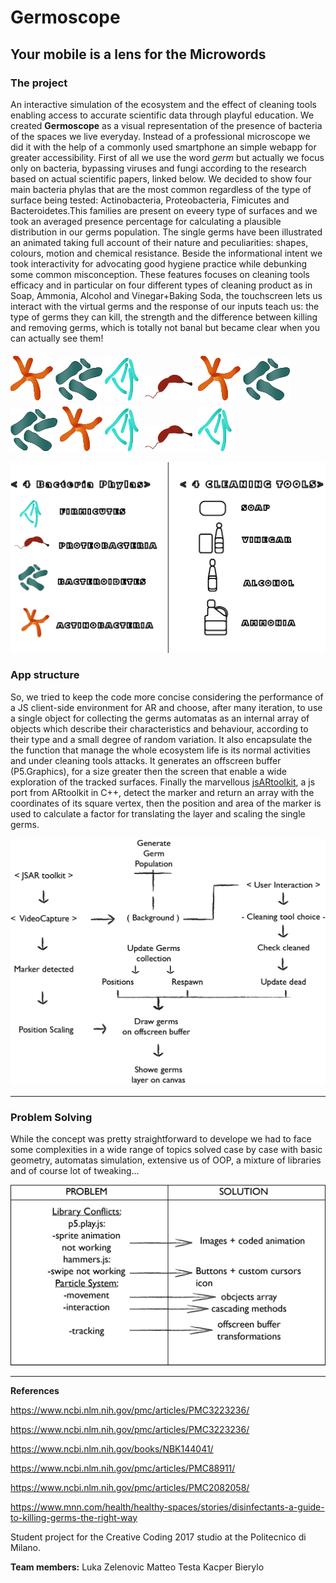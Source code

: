 # Germoscope
## Your mobile is a lens for the Microwords




### The project
An interactive simulation of the ecosystem and the effect of cleaning tools enabling access to accurate scientific data through playful education.
We created **Germoscope** as a visual representation of the presence of bacteria of the spaces we live everyday. Instead of a professional microscope we did it with the help of a commonly used smartphone an simple webapp for greater accessibility. 
First of all we use the word *germ* but actually we focus only on bacteria, bypassing viruses and fungi according to the research  based on actual scientific papers, linked below. We decided to show four main bacteria phylas that are the most common regardless of the type of surface being tested: Actinobacteria, Proteobacteria, Fimicutes and Bacteroidetes.This families are present on eveery type of surfaces and we took an averaged presence percentage for calculating a plausible distribution in our germs population. The single germs have been illustrated an animated taking full account of their nature and peculiarities: shapes, colours, motion and chemical resistance.
Beside the informational intent we took interactivity for advocating good hygiene practice while debunking some common misconception. These features focuses on cleaning tools efficacy and in particular on four different types of cleaning product as in Soap, Ammonia, Alcohol and Vinegar+Baking Soda, the touchscreen lets us interact with the virtual germs and the response of our inputs teach us: the type of germs they can kill, the strength and the difference between killing and removing germs, which is totally not banal but became clear when you can actually see them!

![Germs](assets/spritea.png) ![Germs](assets/spriteb.png) ![Germs](assets/spritef.png) ![Germs](assets/spritep.png) 
![Germs](assets/spritea.png) ![Germs](assets/spriteb.png) ![Germs](assets/spriteb.png) 
![Germs](assets/spritea.png)  ![Germs](assets/spritef.png) ![Germs](assets/spritep.png) ![Germs](assets/spritef.png) 

![Graf3](assets/graf3.png)


### App structure

So, we tried to keep the code more concise considering the performance of a JS client-side environment for AR and choose, after many iteration, to use a single object for collecting the germs automatas as an internal array of objects which describe their characteristics and behaviour, according to their type and a small degree of random variation.
It also encapsulate the the function that manage the whole ecosystem life is its normal activities and under cleaning tools attacks. It generates an offscreen buffer (P5.Graphics), for a size greater then the screen that enable a wide exploration of the tracked surfaces. Finally the marvellous [jsARtoolkit](https://artoolkit.github.io/jsartoolkit5/), a js port from ARtoolkit in C++, detect the marker and return an array with the coordinates of its square vertex, then the position and area of the marker is used to calculate a factor for translating the layer and scaling the single germs.

![Graf2](/assets/graf2.png)

---

### Problem Solving
While the concept was pretty straightforward to develope we had to face some complexities in a wide range of topics solved case by case with basic geometry, automatas simulation, extensive us of OOP, a mixture of libraries and of course lot of tweaking...

![Graf1 ](/assets/graf1.png)

---

**References**

https://www.ncbi.nlm.nih.gov/pmc/articles/PMC3223236/

https://www.ncbi.nlm.nih.gov/pmc/articles/PMC3223236/

https://www.ncbi.nlm.nih.gov/books/NBK144041/

https://www.ncbi.nlm.nih.gov/pmc/articles/PMC88911/

https://www.ncbi.nlm.nih.gov/pmc/articles/PMC2082058/

https://www.mnn.com/health/healthy-spaces/stories/disinfectants-a-guide-to-killing-germs-the-right-way


Student project for the Creative Coding 2017 studio
at the Politecnico di Milano. 

**Team members:**
Luka Zelenovic
Matteo Testa
Kacper Bierylo

